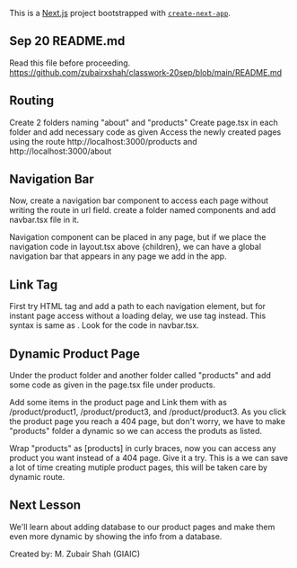 This is a [Next.js](https://nextjs.org) project bootstrapped with [`create-next-app`](https://nextjs.org/docs/app/api-reference/cli/create-next-app).

## Sep 20 README.md
Read this file before proceeding.
https://github.com/zubairxshah/classwork-20sep/blob/main/README.md

## Routing
Create 2 folders naming "about" and "products"
Create page.tsx in each folder and add necessary code as given
Access the newly created pages using the route http://localhost:3000/products and http://localhost:3000/about

## Navigation Bar
Now, create a navigation bar component to access each page without writing the route in url field.
create a folder named components and add navbar.tsx file in it.

Navigation component can be placed in any page, but if we place the navigation code in layout.tsx above {children}, we can have a global navigation bar that appears in any page we add in the app.

## Link Tag
First try <a> HTML tag and add a path to each navigation element, but for instant page access without a loading delay, we use <Link> tag instead. This syntax is same as <a>. Look for the code in navbar.tsx.

## Dynamic Product Page
Under the product folder and another folder called "products" and add some code as given in the page.tsx file under products.

Add some items in the product page and Link them with as /product/product1, /product/product3, and /product/product3. As you click the product page you reach a 404 page, but don't worry, we have to make "products" folder a dynamic so we can access the produts as listed.

Wrap "products" as [products] in curly braces, now you can access any product you want instead of a 404 page. Give it a try. This is a we can save a lot of time creating mutiple product pages, this will be taken care by dynamic route.

## Next Lesson
We'll learn about adding database to our product pages and make them even more dynamic by showing the info from a database.

Created by: M. Zubair Shah (GIAIC)